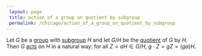 ```yaml
---
 layout: page
 title: action of a group on quotient by subgroup
 permalink: /chicago/action_of_a_group_on_quotient_by_subgroup
---
```

Let $G$ be a [group](https://mathgloss.github.io/MathGloss/group) with [subgroup](https://mathgloss.github.io/MathGloss/subgroup) $H$ and let $G/H$ be the [quotient](https://mathgloss.github.io/MathGloss/quotient_by_subgroup) of $G$ by $H$. Then $G$ [acts](https://mathgloss.github.io/MathGloss/group_action) on $H$ in a natural way: for all $Z = aH \in G/H$, $g\cdot Z = gZ = (ga)H$. 